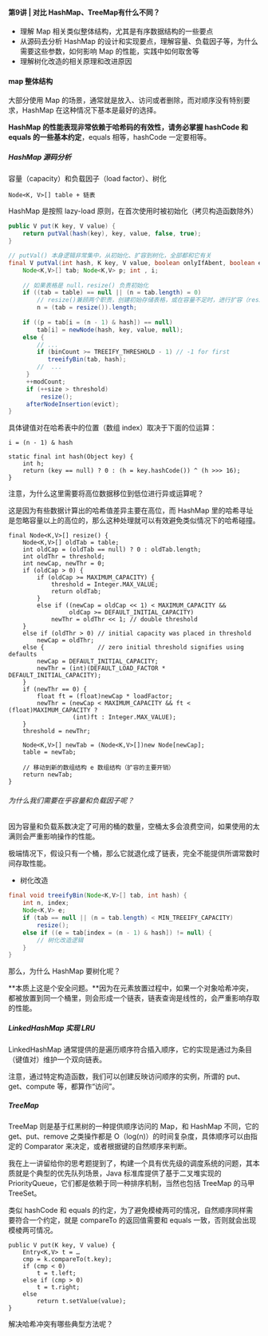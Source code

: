 #### 第9讲 | 对比 HashMap、TreeMap有什么不同？

- 理解 Map 相关类似整体结构，尤其是有序数据结构的一些要点
- 从源码去分析 HashMap 的设计和实现要点，理解容量、负载因子等，为什么需要这些参数，如何影响 Map 的性能，实践中如何取舍等
- 理解树化改造的相关原理和改进原因

#### map 整体结构

大部分使用 Map 的场景，通常就是放入、访问或者删除，而对顺序没有特别要求，HashMap 在这种情况下基本是最好的选择。 

**HashMap 的性能表现非常依赖于哈希码的有效性，请务必掌握 hashCode 和 equals 的一些基本约定**，equals 相等，hashCode 一定要相等。


##### HashMap 源码分析
容量（capacity）和负载因子（load factor）、树化
      
```
Node<K, V>[] table + 链表
```

HashMap 是按照 lazy-load 原则，在首次使用时被初始化（拷贝构造函数除外）
```java
public V put(K key, V value) {
    return putVal(hash(key), key, value, false, true);
}

// putVal() 本身逻辑非常集中，从初始化、扩容到树化，全部都和它有关
final V putVal(int hash, K key, V value, boolean onlyIfAbent, boolean evict) {
    Node<K,V>[] tab; Node<K,V> p; int , i;
    
    // 如果表格是 null，resize() 负责初始化
    if ((tab = table) == null || (n = tab.length) = 0)
        // resize()兼顾两个职责，创建初始存储表格，或在容量不足时，进行扩容（resize）
        n = (tab = resize()).length;
    
    if ((p = tab[i = (n - 1) & hash]) == null)
        tab[i] = newNode(hash, key, value, null);
    else {
        // ...
        if (binCount >= TREEIFY_THRESHOLD - 1) // -1 for first 
           treeifyBin(tab, hash);
        //  ... 
     }
     ++modCount;
     if (++size > threshold)
         resize();
     afterNodeInsertion(evict);
}
```

具体键值对在哈希表中的位置（数组 index）取决于下面的位运算：
```
i = (n - 1) & hash

static final int hash(Object key) {
    int h;
    return (key == null) ? 0 : (h = key.hashCode()) ^ (h >>> 16);
}
```

注意，为什么这里需要将高位数据移位到低位进行异或运算呢？

这是因为有些数据计算出的哈希值差异主要在高位，而 HashMap 里的哈希寻址是忽略容量以上的高位的，那么这种处理就可以有效避免类似情况下的哈希碰撞。

```
final Node<K,V>[] resize() {
    Node<K,V>[] oldTab = table;
    int oldCap = (oldTab == null) ? 0 : oldTab.length;
    int oldThr = threshold;
    int newCap, newThr = 0;
    if (oldCap > 0) {
        if (oldCap >= MAXIMUM_CAPACITY) {
            threshold = Integer.MAX_VALUE;
            return oldTab;
        }
        else if ((newCap = oldCap << 1) < MAXIMUM_CAPACITY &&
                 oldCap >= DEFAULT_INITIAL_CAPACITY)
            newThr = oldThr << 1; // double threshold
    }
    else if (oldThr > 0) // initial capacity was placed in threshold
        newCap = oldThr;
    else {               // zero initial threshold signifies using defaults
        newCap = DEFAULT_INITIAL_CAPACITY;
        newThr = (int)(DEFAULT_LOAD_FACTOR * DEFAULT_INITIAL_CAPACITY);
    }
    if (newThr == 0) {
        float ft = (float)newCap * loadFactor;
        newThr = (newCap < MAXIMUM_CAPACITY && ft < (float)MAXIMUM_CAPACITY ?
                  (int)ft : Integer.MAX_VALUE);
    }
    threshold = newThr;
    
    Node<K,V>[] newTab = (Node<K,V>[])new Node[newCap];
    table = newTab;
    
    // 移动到新的数组结构 e 数组结构（扩容的主要开销）
    return newTab;
}
```

###### 为什么我们需要在乎容量和负载因子呢？
因为容量和负载系数决定了可用的桶的数量，空桶太多会浪费空间，如果使用的太满则会严重影响操作的性能。

极端情况下，假设只有一个桶，那么它就退化成了链表，完全不能提供所谓常数时间存取性能。

- 树化改造

```java
final void treeifyBin(Node<K,V>[] tab, int hash) {
    int n, index;
    Node<K,V> e;
    if (tab == null || (n = tab.length) < MIN_TREEIFY_CAPACITY)
        resize();
    else if ((e = tab[index = (n - 1) & hash]) != null) {
        // 树化改造逻辑
    }
}
```

那么，为什么 HashMap 要树化呢？

**本质上这是个安全问题。**因为在元素放置过程中，如果一个对象哈希冲突，都被放置到同一个桶里，则会形成一个链表，链表查询是线性的，会严重影响存取的性能。


##### LinkedHashMap 实现 LRU

LinkedHashMap 通常提供的是遍历顺序符合插入顺序，它的实现是通过为条目（键值对）维护一个双向链表。

注意，通过特定构造函数，我们可以创建反映访问顺序的实例，所谓的 put、get、compute 等，都算作“访问”。


##### TreeMap

TreeMap 则是基于红黑树的一种提供顺序访问的 Map，和 HashMap 不同，它的 get、put、remove 之类操作都是 O（log(n)）的时间复杂度，具体顺序可以由指定的 Comparator 来决定，或者根据键的自然顺序来判断。

<p>我在上一讲留给你的思考题提到了，构建一个具有优先级的调度系统的问题，其本质就是个典型的优先队列场景，Java 标准库提供了基于二叉堆实现的 PriorityQueue，它们都是依赖于同一种排序机制，当然也包括 TreeMap 的马甲 TreeSet。</p>

<p>类似 hashCode 和 equals 的约定，为了避免模棱两可的情况，自然顺序同样需要符合一个约定，就是 compareTo 的返回值需要和 equals 一致，否则就会出现模棱两可情况。</p>

```
public V put(K key, V value) {
    Entry<K,V> t = …
    cmp = k.compareTo(t.key);
    if (cmp < 0)
        t = t.left;
    else if (cmp > 0)
        t = t.right;
    else
        return t.setValue(value);
}
```

解决哈希冲突有哪些典型方法呢？
